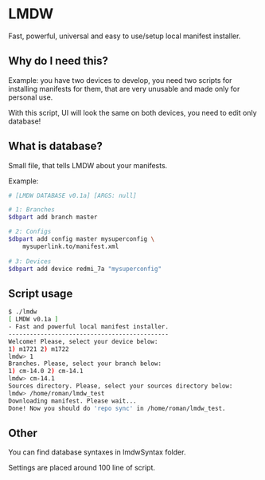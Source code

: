 # LMDW 
Fast, powerful, universal and easy to use/setup local manifest installer.

## Why do I need this?
Example: you have two devices to develop, you need two scripts for installing manifests for them, that are very unusable and made only for personal use.

With this script, UI will look the same on both devices, you need to edit only database!

## What is database?

Small file, that tells LMDW about your manifests.

Example:
```bash
# [LMDW DATABASE v0.1a] [ARGS: null]

# 1: Branches
$dbpart add branch master

# 2: Configs
$dbpart add config master mysuperconfig \
    mysuperlink.to/manifest.xml
    
# 3: Devices
$dbpart add device redmi_7a "mysuperconfig"
```

## Script usage
```sh
$ ./lmdw
[ LMDW v0.1a ]
- Fast and powerful local manifest installer.
---------------------------------------------
Welcome! Please, select your device below:
1) m1721 2) m1722
lmdw> 1
Branches. Please, select your branch below:
1) cm-14.0 2) cm-14.1 
lmdw> cm-14.1
Sources directory. Please, select your sources directory below:
lmdw> /home/roman/lmdw_test
Downloading manifest. Please wait...
Done! Now you should do 'repo sync' in /home/roman/lmdw_test.
```

## Other

You can find database syntaxes in lmdwSyntax folder.

Settings are placed around 100 line of script.
